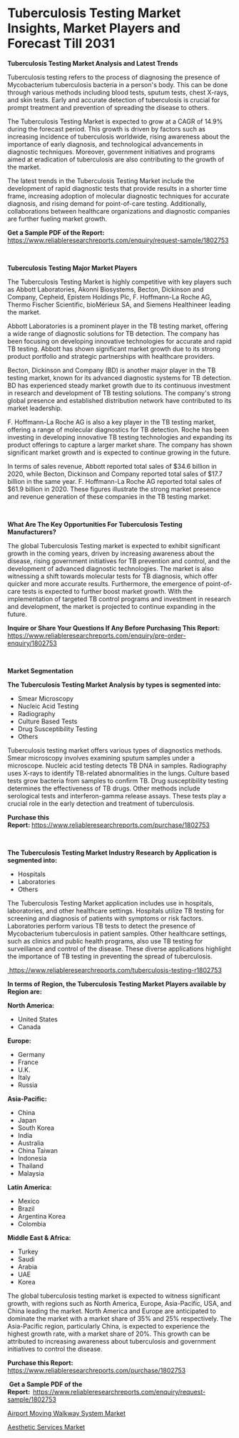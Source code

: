 <p><h1>Tuberculosis Testing Market Insights, Market Players and Forecast Till 2031</h1></p><p><strong>Tuberculosis Testing Market Analysis and Latest Trends</strong></p>
<p><p>Tuberculosis testing refers to the process of diagnosing the presence of Mycobacterium tuberculosis bacteria in a person's body. This can be done through various methods including blood tests, sputum tests, chest X-rays, and skin tests. Early and accurate detection of tuberculosis is crucial for prompt treatment and prevention of spreading the disease to others.</p><p>The Tuberculosis Testing Market is expected to grow at a CAGR of 14.9% during the forecast period. This growth is driven by factors such as increasing incidence of tuberculosis worldwide, rising awareness about the importance of early diagnosis, and technological advancements in diagnostic techniques. Moreover, government initiatives and programs aimed at eradication of tuberculosis are also contributing to the growth of the market.</p><p>The latest trends in the Tuberculosis Testing Market include the development of rapid diagnostic tests that provide results in a shorter time frame, increasing adoption of molecular diagnostic techniques for accurate diagnosis, and rising demand for point-of-care testing. Additionally, collaborations between healthcare organizations and diagnostic companies are further fueling market growth.</p></p>
<p><strong>Get a Sample PDF of the Report:&nbsp;</strong> <a href="https://www.reliableresearchreports.com/enquiry/request-sample/1802753">https://www.reliableresearchreports.com/enquiry/request-sample/1802753</a></p>
<p>&nbsp;</p>
<p><strong>Tuberculosis Testing Major Market Players</strong></p>
<p><p>The Tuberculosis Testing Market is highly competitive with key players such as Abbott Laboratories, Akonni Biosystems, Becton, Dickinson and Company, Cepheid, Epistem Holdings Plc, F. Hoffmann-La Roche AG, Thermo Fischer Scientific, bioMérieux SA, and Siemens Healthineer leading the market. </p><p>Abbott Laboratories is a prominent player in the TB testing market, offering a wide range of diagnostic solutions for TB detection. The company has been focusing on developing innovative technologies for accurate and rapid TB testing. Abbott has shown significant market growth due to its strong product portfolio and strategic partnerships with healthcare providers.</p><p>Becton, Dickinson and Company (BD) is another major player in the TB testing market, known for its advanced diagnostic systems for TB detection. BD has experienced steady market growth due to its continuous investment in research and development of TB testing solutions. The company's strong global presence and established distribution network have contributed to its market leadership.</p><p>F. Hoffmann-La Roche AG is also a key player in the TB testing market, offering a range of molecular diagnostics for TB detection. Roche has been investing in developing innovative TB testing technologies and expanding its product offerings to capture a larger market share. The company has shown significant market growth and is expected to continue growing in the future.</p><p>In terms of sales revenue, Abbott reported total sales of $34.6 billion in 2020, while Becton, Dickinson and Company reported total sales of $17.7 billion in the same year. F. Hoffmann-La Roche AG reported total sales of $61.9 billion in 2020. These figures illustrate the strong market presence and revenue generation of these companies in the TB testing market.</p></p>
<p>&nbsp;</p>
<p><strong>What Are The Key Opportunities For Tuberculosis Testing Manufacturers?</strong></p>
<p><p>The global Tuberculosis Testing market is expected to exhibit significant growth in the coming years, driven by increasing awareness about the disease, rising government initiatives for TB prevention and control, and the development of advanced diagnostic technologies. The market is also witnessing a shift towards molecular tests for TB diagnosis, which offer quicker and more accurate results. Furthermore, the emergence of point-of-care tests is expected to further boost market growth. With the implementation of targeted TB control programs and investment in research and development, the market is projected to continue expanding in the future.</p></p>
<p><strong>Inquire or Share Your Questions If Any Before Purchasing This Report:</strong> <a href="https://www.reliableresearchreports.com/enquiry/pre-order-enquiry/1802753">https://www.reliableresearchreports.com/enquiry/pre-order-enquiry/1802753</a></p>
<p>&nbsp;</p>
<p><strong>Market Segmentation</strong></p>
<p><strong>The Tuberculosis Testing Market Analysis by types is segmented into:</strong></p>
<p><ul><li>Smear Microscopy</li><li>Nucleic Acid Testing</li><li>Radiography</li><li>Culture Based Tests</li><li>Drug Susceptibility Testing</li><li>Others</li></ul></p>
<p><p>Tuberculosis testing market offers various types of diagnostics methods. Smear microscopy involves examining sputum samples under a microscope. Nucleic acid testing detects TB DNA in samples. Radiography uses X-rays to identify TB-related abnormalities in the lungs. Culture based tests grow bacteria from samples to confirm TB. Drug susceptibility testing determines the effectiveness of TB drugs. Other methods include serological tests and interferon-gamma release assays. These tests play a crucial role in the early detection and treatment of tuberculosis.</p></p>
<p><strong>Purchase this Report:&nbsp;</strong><a href="https://www.reliableresearchreports.com/purchase/1802753">https://www.reliableresearchreports.com/purchase/1802753</a></p>
<p>&nbsp;</p>
<p><strong>The Tuberculosis Testing Market Industry Research by Application is segmented into:</strong></p>
<p><ul><li>Hospitals</li><li>Laboratories</li><li>Others</li></ul></p>
<p><p>The Tuberculosis Testing Market application includes use in hospitals, laboratories, and other healthcare settings. Hospitals utilize TB testing for screening and diagnosis of patients with symptoms or risk factors. Laboratories perform various TB tests to detect the presence of Mycobacterium tuberculosis in patient samples. Other healthcare settings, such as clinics and public health programs, also use TB testing for surveillance and control of the disease. These diverse applications highlight the importance of TB testing in preventing the spread of tuberculosis.</p></p>
<p><a href="https://www.reliableresearchreports.com/tuberculosis-testing-r1802753">&nbsp;https://www.reliableresearchreports.com/tuberculosis-testing-r1802753</a></p>
<p><strong>In terms of Region, the Tuberculosis Testing Market Players available by Region are:</strong></p>
<p>
    <p> <strong> North America: </strong>
        <ul>
            <li>United States</li>
            <li>Canada</li>
        </ul>
        </p> 
    <p> <strong> Europe: </strong>
        <ul>
            <li>Germany</li>
            <li>France</li>
            <li>U.K.</li>
            <li>Italy</li>
            <li>Russia</li>
        </ul>
        </p> 
    <p> <strong> Asia-Pacific: </strong>
        <ul>
            <li>China</li>
            <li>Japan</li>
            <li>South Korea</li>
            <li>India</li>
            <li>Australia</li>
            <li>China Taiwan</li>
            <li>Indonesia</li>
            <li>Thailand</li>
            <li>Malaysia</li>
        </ul>
        </p> 
    <p> <strong> Latin America: </strong>
        <ul>
            <li>Mexico</li>
            <li>Brazil</li>
            <li>Argentina Korea</li>
            <li>Colombia</li>
        </ul>
        </p> 
    <p> <strong> Middle East & Africa: </strong>
        <ul>
            <li>Turkey</li>
            <li>Saudi</li>
            <li>Arabia</li>
            <li>UAE</li>
            <li>Korea</li>
        </ul>
    </p>
    </p>
<p><p>The global tuberculosis testing market is expected to witness significant growth, with regions such as North America, Europe, Asia-Pacific, USA, and China leading the market. North America and Europe are anticipated to dominate the market with a market share of 35% and 25% respectively. The Asia-Pacific region, particularly China, is expected to experience the highest growth rate, with a market share of 20%. This growth can be attributed to increasing awareness about tuberculosis and government initiatives to control the disease.</p></p>
<p><strong>Purchase this Report: </strong><a href="https://www.reliableresearchreports.com/purchase/1802753">https://www.reliableresearchreports.com/purchase/1802753</a></p>
<p>&nbsp;<strong>Get a Sample PDF of the Report:&nbsp;&nbsp;</strong><a href="https://www.reliableresearchreports.com/enquiry/request-sample/1802753">https://www.reliableresearchreports.com/enquiry/request-sample/1802753</a></p>
<p><strong></strong></p>
<p><p><a href="https://github.com/khayangel/Market-Research-Report-List-4/blob/main/airport-moving-walkway-system-market.md">Airport Moving Walkway System Market</a></p><p><a href="https://view.publitas.com/reportprime-1/aesthetic-services-market-size-is-growing-at-cagr-of-8-and-this-report-covers-analysis-by-type-application-growth-and-forecast-2024-2031/">Aesthetic Services Market</a></p></p>